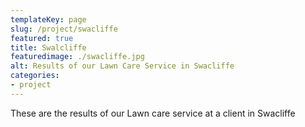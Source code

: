 ```yaml
---
templateKey: page
slug: /project/swacliffe
featured: true
title: Swalcliffe
featuredimage: ./swacliffe.jpg
alt: Results of our Lawn Care Service in Swacliffe
categories:
- project
---
```

These are the results of our Lawn care service at a client in Swacliffe


